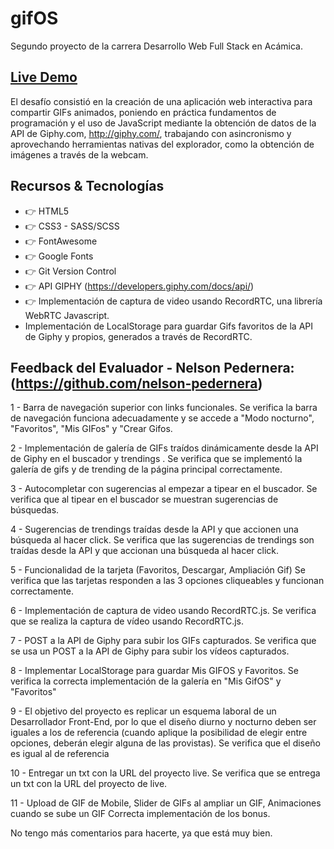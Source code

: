 # gifOS

Segundo proyecto de la carrera Desarrollo Web Full Stack en Acámica.

## [Live Demo](https://arjusgit.github.io/gifos/)

El desafío consistió en la creación de una aplicación web interactiva para compartir GIFs animados, poniendo en práctica fundamentos de programación y el uso de JavaScript mediante la obtención de datos de la API de Giphy.com, http://giphy.com/, trabajando con asincronismo y aprovechando herramientas nativas del explorador, como la obtención de imágenes a través de la webcam.

## Recursos & Tecnologías
* :point_right: HTML5
* :point_right: CSS3 - SASS/SCSS
* :point_right: FontAwesome
* :point_right: Google Fonts
* :point_right: Git Version Control
* :point_right: API GIPHY (https://developers.giphy.com/docs/api/)
* :point_right: Implementación de captura de video usando RecordRTC, una librería WebRTC Javascript.
* Implementación de LocalStorage para guardar Gifs favoritos de la API de Giphy y propios, generados a través de RecordRTC.

## Feedback del Evaluador - Nelson Pedernera: (https://github.com/nelson-pedernera)

1 - Barra de navegación superior con links funcionales.
Se verifica la barra de navegación funciona adecuadamente y se accede a "Modo nocturno", "Favoritos", "Mis GIFos" y "Crear Gifos.

2 - Implementación de galería de GIFs traídos dinámicamente desde la API de Giphy en el buscador y trendings .
Se verifica que se implementó la galería de gifs y de trending de la página principal correctamente.

3 - Autocompletar con sugerencias al empezar a tipear en el buscador.
Se verifica que al tipear en el buscador se muestran sugerencias de búsquedas.

4 - Sugerencias de trendings traídas desde la API y que accionen una búsqueda al hacer click.
Se verifica que las sugerencias de trendings son traídas desde la API y que accionan una búsqueda al hacer click.

5 - Funcionalidad de la tarjeta (Favoritos, Descargar, Ampliación Gif)
Se verifica que las tarjetas responden a las 3 opciones cliqueables y funcionan correctamente.

6 - Implementación de captura de video usando RecordRTC.js.
Se verifica que se realiza la captura de vídeo usando RecordRTC.js.

7 - POST a la API de Giphy para subir los GIFs capturados.
Se verifica que se usa un POST a la API de Giphy para subir los vídeos capturados.

8 - Implementar LocalStorage para guardar Mis GIFOS y Favoritos.
Se verifica la correcta implementación de la galería en "Mis GifOS" y "Favoritos"

9 - El objetivo del proyecto es replicar un esquema laboral de un Desarrollador Front-End, por lo que el diseño diurno y nocturno deben ser iguales a los de referencia (cuando aplique la posibilidad de elegir entre opciones, deberán elegir alguna de las provistas).
Se verifica que el diseño es igual al de referencia

10 - Entregar un txt con la URL del proyecto live.
Se verifica que se entrega un txt con la URL del proyecto de live.

11 - Upload de GIF de Mobile, Slider de GIFs al ampliar un GIF, Animaciones cuando se sube un GIF
Correcta implementación de los bonus.

No tengo más comentarios para hacerte, ya que está muy bien.
